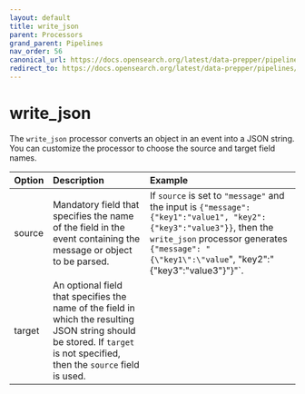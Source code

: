 ```yaml
---
layout: default
title: write_json
parent: Processors
grand_parent: Pipelines
nav_order: 56
canonical_url: https://docs.opensearch.org/latest/data-prepper/pipelines/configuration/processors/write_json/
redirect_to: https://docs.opensearch.org/latest/data-prepper/pipelines/configuration/processors/write_json/
---
```


# write_json


The `write_json` processor converts an object in an event into a JSON string. You can customize the processor to choose the source and target field names.

| Option | Description | Example |
| :--- | :--- | :--- |
| source | Mandatory field that specifies the name of the field in the event containing the message or object to be parsed. | If `source` is set to `"message"` and the input is `{"message": {"key1":"value1", "key2":{"key3":"value3"}}`, then the `write_json` processor generates `{"message": "{\"key1\":\"value`\", \"key2\":"{\"key3\":\"value3\"}"}"`.
| target | An optional field that specifies the name of the field in which the resulting JSON string should be stored. If `target` is not specified, then the `source` field is used.

